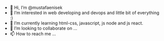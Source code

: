 - 👋 Hi, I’m @mustafaenisek
- 👀 I’m interested in web developing and devops and little bit of everything :)
- 🌱 I’m currently learning html-css, javascript, js node and js react.
- 💞️ I’m looking to collaborate on ...
- 📫 How to reach me ...

<!---
mustafaenisek/mustafaenisek is a ✨ special ✨ repository because its `README.md` (this file) appears on your GitHub profile.
You can click the Preview link to take a look at your changes.
--->

